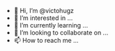 - 👋 Hi, I’m @victohugz
- 👀 I’m interested in ...
- 🌱 I’m currently learning ...
- 💞️ I’m looking to collaborate on ...
- 📫 How to reach me ...

<!---
victohugz/victohugz is a ✨ special ✨ repository because its `README.md` (this file) appears on your GitHub profile.
You can click the Preview link to take a look at your changes.
--->
